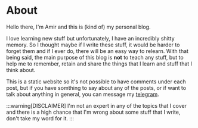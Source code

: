 # About
Hello there, I'm Amir and this is (kind of) my personal blog.

I love learning new stuff but unfortunately, I have an incredibly shitty memory. So I thought maybe if I write these stuff, it would be harder to forget them and if I ever do, there will be an easy way to relearn. With that being said, the main purpose of this blog is **not** to teach any stuff, but to help me to remember, retain and share the things that I learn and stuff that I think about.

This is a static website so it's not possible to have comments under each post, but if you have somthing to say about any of the posts, or if want to talk about anything in general, you can message my [telegram](https://t.me/le_gourba).

:::warning[DISCLAIMER]
I'm not an expert in any of the topics that I cover and there is a high chance that I'm wrong about some stuff that I write, don't take my word for it.
:::